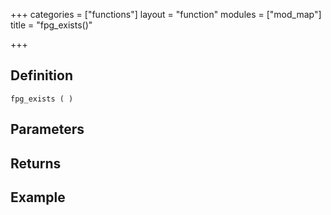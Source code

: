+++
categories = ["functions"]
layout = "function"
modules = ["mod_map"]
title = "fpg_exists()"

+++

## Definition

    fpg_exists ( )

## Parameters

## Returns

## Example

